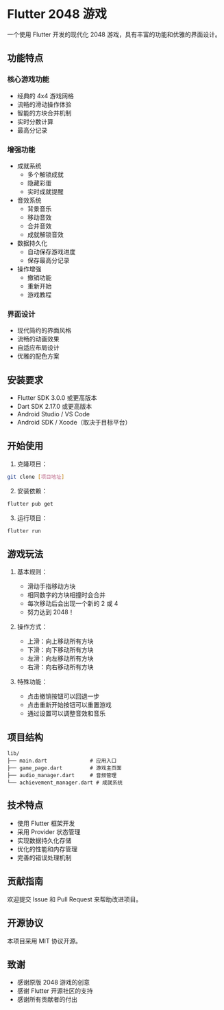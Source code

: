 # Flutter 2048 游戏

一个使用 Flutter 开发的现代化 2048 游戏，具有丰富的功能和优雅的界面设计。

## 功能特点

### 核心游戏功能
- 经典的 4x4 游戏网格
- 流畅的滑动操作体验
- 智能的方块合并机制
- 实时分数计算
- 最高分记录

### 增强功能
- 成就系统
  - 多个解锁成就
  - 隐藏彩蛋
  - 实时成就提醒
- 音效系统
  - 背景音乐
  - 移动音效
  - 合并音效
  - 成就解锁音效
- 数据持久化
  - 自动保存游戏进度
  - 保存最高分记录
- 操作增强
  - 撤销功能
  - 重新开始
  - 游戏教程

### 界面设计
- 现代简约的界面风格
- 流畅的动画效果
- 自适应布局设计
- 优雅的配色方案

## 安装要求

- Flutter SDK 3.0.0 或更高版本
- Dart SDK 2.17.0 或更高版本
- Android Studio / VS Code
- Android SDK / Xcode（取决于目标平台）

## 开始使用

1. 克隆项目：
```bash
git clone [项目地址]
```

2. 安装依赖：
```bash
flutter pub get
```

3. 运行项目：
```bash
flutter run
```

## 游戏玩法

1. 基本规则：
   - 滑动手指移动方块
   - 相同数字的方块相撞时会合并
   - 每次移动后会出现一个新的 2 或 4
   - 努力达到 2048！

2. 操作方式：
   - 上滑：向上移动所有方块
   - 下滑：向下移动所有方块
   - 左滑：向左移动所有方块
   - 右滑：向右移动所有方块

3. 特殊功能：
   - 点击撤销按钮可以回退一步
   - 点击重新开始按钮可以重置游戏
   - 通过设置可以调整音效和音乐

## 项目结构

```
lib/
├── main.dart              # 应用入口
├── game_page.dart         # 游戏主页面
├── audio_manager.dart     # 音频管理
└── achievement_manager.dart # 成就系统
```

## 技术特点

- 使用 Flutter 框架开发
- 采用 Provider 状态管理
- 实现数据持久化存储
- 优化的性能和内存管理
- 完善的错误处理机制

## 贡献指南

欢迎提交 Issue 和 Pull Request 来帮助改进项目。

## 开源协议

本项目采用 MIT 协议开源。

## 致谢

- 感谢原版 2048 游戏的创意
- 感谢 Flutter 开源社区的支持
- 感谢所有贡献者的付出
